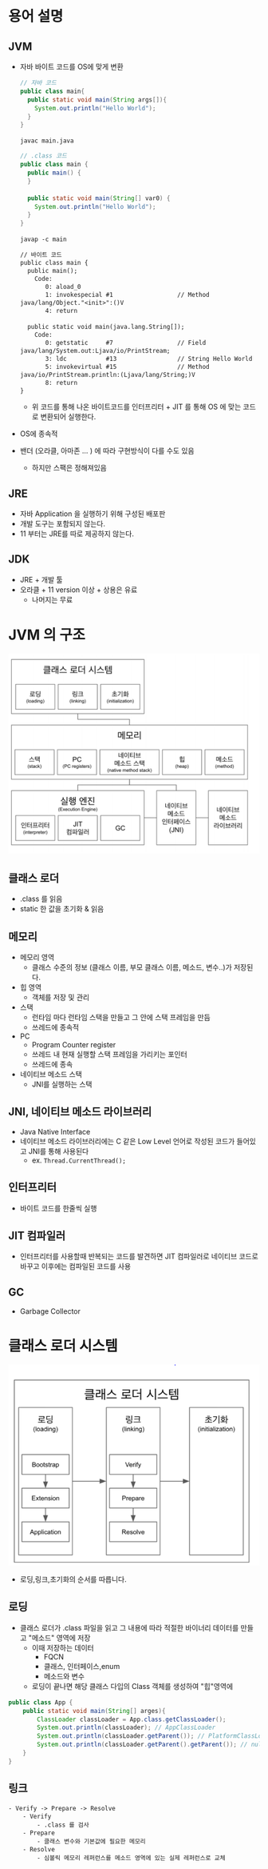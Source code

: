 
# 용어 설명

## JVM
- 자바 바이트 코드를 OS에 맞게 변환
    ```java
  // 자바 코드
    public class main{
      public static void main(String args[]){
        System.out.println("Hello World");
      }
    }
    ```
    `javac main.java`
    ```java
  // .class 코드
    public class main {
      public main() {
      }

      public static void main(String[] var0) {
        System.out.println("Hello World");
      }
    }
    ```
    `javap -c main`
    ```text
  // 바이트 코드
    public class main {
      public main();
        Code:
           0: aload_0
           1: invokespecial #1                  // Method java/lang/Object."<init>":()V
           4: return

      public static void main(java.lang.String[]);
        Code:
           0: getstatic     #7                  // Field java/lang/System.out:Ljava/io/PrintStream;
           3: ldc           #13                 // String Hello World
           5: invokevirtual #15                 // Method java/io/PrintStream.println:(Ljava/lang/String;)V
           8: return
    }

    ```
  
  - 위 코드를 통해 나온 바이트코드를 인터프리터 + JIT 를 통해 OS 에 맞는 코드로 변환되어 실행한다.
- OS에 종속적
- 밴더 (오라클, 아마존 ... ) 에 따라 구현방식이 다를 수도 있음
    - 하지만 스팩은 정해져있음

## JRE
- 자바 Application 을 실행하기 위해 구성된 배포판
- 개발 도구는 포함되지 않는다.
- 11 부터는 JRE를 따로 제공하지 않는다.

## JDK
- JRE + 개발 툴
- 오라클 + 11 version 이상 + 상용은 유료
    - 나머지는 무료
    
# JVM 의 구조

![](./image/JVM_Structure.png)

## 클래스 로더
- .class 를 읽음
- static 한 값을 초기화 & 읽음

##  메모리
- 메모리 영역
    - 클래스 수준의 정보 (클래스 이름, 부모 클래스 이름, 메소드, 변수..)가 저장된다.
- 힙 영역
    - 객체를 저장 및 관리
- 스택
    - 런타임 마다 런타임 스택을 만들고 그 안에 스택 프레임을 만듬
    - 쓰레드에 종속적
- PC
    - Program Counter register
    - 쓰레드 내 현재 실행할 스택 프레임을 가리키는 포인터
    - 쓰레드에 종속
- 네이티브 메소드 스택
    - JNI를 실행하는 스택

## JNI, 네이티브 메소드 라이브러리
- Java Native Interface
- 네이티브 메소드 라이브러리에는 C 같은 Low Level 언어로 작성된 코드가 들어있고 JNI를 통해 사용된다
    - ex. `Thread.CurrentThread();`

## 인터프리터
- 바이트 코드를 한줄씩 실행

## JIT 컴파일러
- 인터프리터를 사용할때 반복되는 코드를 발견하면 JIT 컴파일러로 네이티브 코드로 바꾸고 이후에는 컴파일된 코드를 사용

## GC
- Garbage Collector


# 클래스 로더 시스템

![](./image/ClassLoader.PNG)

- 로딩,링크,초기화의 순서를 따릅니다.

## 로딩
- 클래스 로더가 .class 파일을 읽고 그 내용에 따라 적절한 바이너리 데이터를 만들고 "메소드" 영역에 저장
    - 이때 저장하는 데이터
        - FQCN
        - 클래스, 인터페이스,enum
        - 메소드와 변수
    - 로딩이 끝나면 해당 클래스 다입의 Class 객체를 생성하여 "힙"영역에 
```java
public class App {
    public static void main(String[] arges){
        ClassLoader classLoader = App.class.getClassLoader();
        System.out.println(classLoader); // AppClassLoader
        System.out.println(classLoader.getParent()); // PlatformClassLoader
        System.out.println(classLoader.getParent().getParent()); // null (Bootstrap Loader 인데 네이티브 코드라 볼 수 없음)
    }
}
```

## 링크
    - Verify -> Prepare -> Resolve
        - Verify
            - .class 를 검사
        - Prepare
            - 클래스 변수와 기본값에 필요한 메모리
        - Resolve
            - 심볼릭 메모리 레퍼런스를 메소드 영역에 있는 실제 레퍼런스로 교체
            
           
